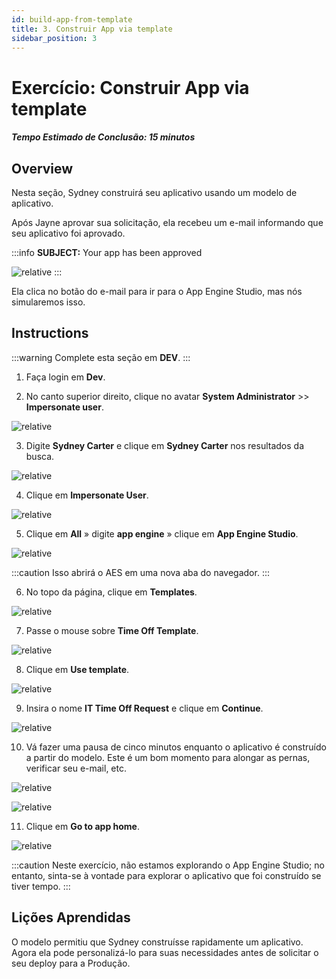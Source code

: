 ```yaml
---
id: build-app-from-template
title: 3. Construir App via template
sidebar_position: 3
---
```

# Exercício: Construir App via template

##### Tempo Estimado de Conclusão: 15 minutos

## Overview

Nesta seção, Sydney construirá seu aplicativo usando um modelo de aplicativo.

Após Jayne aprovar sua solicitação, ela recebeu um e-mail informando que seu aplicativo foi aprovado.

:::info
**SUBJECT:** Your app has been approved

![relative](/img/lab-aemc/2023-07-11-17-09-02.png)
:::

Ela clica no botão do e-mail para ir para o App Engine Studio, mas nós simularemos isso.

## Instructions

:::warning
Complete esta seção em **DEV**.
:::

1. Faça login em **Dev**.

2. No canto superior direito, clique no avatar **System Administrator** >> **Impersonate user**.

![relative](/img/lab-aemc/2023-03-14-12-31-53.png)

3. Digite **Sydney Carter** e clique em **Sydney Carter** nos resultados da busca.

![relative](/img/lab-aemc/2023-03-14-12-34-01.png)

4. Clique em **Impersonate User**.

![relative](/img/lab-aemc/2023-03-14-12-34-24.png)

5. Clique em **All** » digite **app engine** » clique em **App Engine Studio**.

![relative](/img/lab-aemc/2023-07-11-17-18-49.png)

:::caution
Isso abrirá o AES em uma nova aba do navegador.
:::

6. No topo da página, clique em **Templates**.

![relative](/img/lab-aemc/2023-07-11-17-21-37.png)

7. Passe o mouse sobre **Time Off Template**.

![relative](/img/lab-aemc/2023-07-11-17-22-54.png)

8. Clique em **Use template**.

![relative](/img/lab-aemc/2023-07-11-17-23-17.png)

9. Insira o nome **IT Time Off Request** e clique em **Continue**.

![relative](/img/lab-aemc/2023-07-11-17-24-06.png)

10. Vá fazer uma pausa de cinco minutos enquanto o aplicativo é construído a partir do modelo. Este é um bom momento para alongar as pernas, verificar seu e-mail, etc.

![relative](/img/lab-aemc/2023-07-11-17-27-07.png)

![relative](/img/lab-aemc/2023-03-14-13-12-36.png)

11. Clique em **Go to app home**.

![relative](/img/lab-aemc/2023-07-11-17-28-16.png)

:::caution
Neste exercício, não estamos explorando o App Engine Studio; no entanto, sinta-se à vontade para explorar o aplicativo que foi construído se tiver tempo.
:::

## Lições Aprendidas

O modelo permitiu que Sydney construísse rapidamente um aplicativo. Agora ela pode personalizá-lo para suas necessidades antes de solicitar o seu deploy para a Produção.

